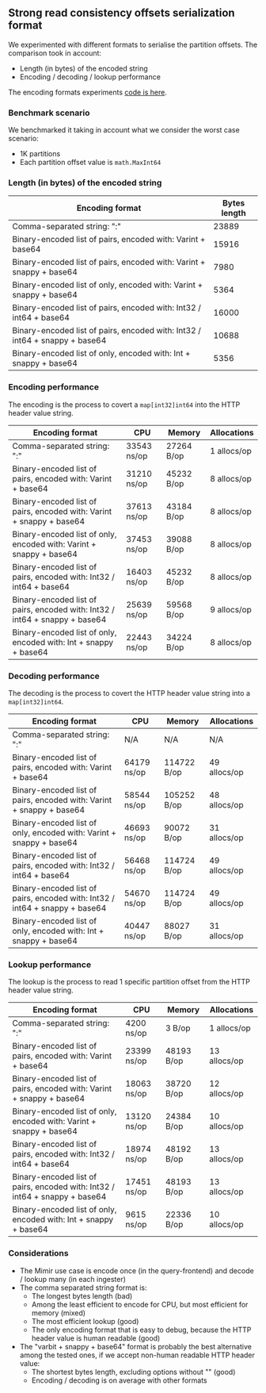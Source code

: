 ## Strong read consistency offsets serialization format

We experimented with different formats to serialise the partition offsets. The comparison took in account:

- Length (in bytes) of the encoded string
- Encoding / decoding / lookup performance

The encoding formats experiments [code is here](https://gist.github.com/pracucci/c682cf45967a2473b14058630912f381).

### Benchmark scenario

We benchmarked it taking in account what we consider the worst case scenario:

- 1K partitions
- Each partition offset value is `math.MaxInt64`

### Length (in bytes) of the encoded string

| Encoding format                                                                                           | Bytes length |
| --------------------------------------------------------------------------------------------------------- | ------------ |
| Comma-separated string: "<partition id>:<offset id>"                                                      | 23889        |
| Binary-encoded list of <partition id> <offset id> pairs, encoded with: Varint + base64                    | 15916        |
| Binary-encoded list of <partition id> <offset id> pairs, encoded with: Varint + snappy + base64           | 7980         |
| Binary-encoded list of <offset id> only, encoded with: Varint + snappy + base64                           | 5364         |
| Binary-encoded list of <partition id> <offset id> pairs, encoded with: Int32 / int64 + base64             | 16000        |
| Binary-encoded list of <partition id> <offset id> pairs, encoded with: Int32 / int64 + snappy + base64    | 10688        |
| Binary-encoded list of <offset id> only, encoded with: Int + snappy + base64                              | 5356         |

### Encoding performance

The encoding is the process to covert a `map[int32]int64` into the HTTP header value string.

| Encoding format                                                                                           | CPU         | Memory     | Allocations |
| --------------------------------------------------------------------------------------------------------- | ----------- | ---------- | ----------- |
| Comma-separated string: "<partition id>:<offset id>"                                                      | 33543 ns/op | 27264 B/op | 1 allocs/op |
| Binary-encoded list of <partition id> <offset id> pairs, encoded with: Varint + base64                    | 31210 ns/op | 45232 B/op | 8 allocs/op |
| Binary-encoded list of <partition id> <offset id> pairs, encoded with: Varint + snappy + base64           | 37613 ns/op | 43184 B/op | 8 allocs/op |
| Binary-encoded list of <offset id> only, encoded with: Varint + snappy + base64                           | 37453 ns/op | 39088 B/op | 8 allocs/op |
| Binary-encoded list of <partition id> <offset id> pairs, encoded with: Int32 / int64 + base64             | 16403 ns/op | 45232 B/op | 8 allocs/op |
| Binary-encoded list of <partition id> <offset id> pairs, encoded with: Int32 / int64 + snappy + base64    | 25639 ns/op | 59568 B/op | 9 allocs/op |
| Binary-encoded list of <offset id> only, encoded with: Int + snappy + base64                              | 22443 ns/op | 34224 B/op | 8 allocs/op |

### Decoding performance

The decoding is the process to covert the HTTP header value string into a `map[int32]int64`.

| Encoding format                                                                                           | CPU         | Memory      | Allocations  |
| --------------------------------------------------------------------------------------------------------- | ----------- | ----------- | ------------ |
| Comma-separated string: "<partition id>:<offset id>"                                                      | N/A         | N/A         | N/A          |
| Binary-encoded list of <partition id> <offset id> pairs, encoded with: Varint + base64                    | 64179 ns/op | 114722 B/op | 49 allocs/op |
| Binary-encoded list of <partition id> <offset id> pairs, encoded with: Varint + snappy + base64           | 58544 ns/op | 105252 B/op | 48 allocs/op |
| Binary-encoded list of <offset id> only, encoded with: Varint + snappy + base64                           | 46693 ns/op | 90072 B/op  | 31 allocs/op |
| Binary-encoded list of <partition id> <offset id> pairs, encoded with: Int32 / int64 + base64             | 56468 ns/op | 114724 B/op | 49 allocs/op |
| Binary-encoded list of <partition id> <offset id> pairs, encoded with: Int32 / int64 + snappy + base64    | 54670 ns/op | 114724 B/op | 49 allocs/op |
| Binary-encoded list of <offset id> only, encoded with: Int + snappy + base64                              | 40447 ns/op | 88027 B/op  | 31 allocs/op |

### Lookup performance

The lookup is the process to read 1 specific partition offset from the HTTP header value string.

| Encoding format                                                                                           | CPU         | Memory      | Allocations  |
| --------------------------------------------------------------------------------------------------------- | ----------- | ----------- | ------------ |
| Comma-separated string: "<partition id>:<offset id>"                                                      | 4200 ns/op  | 3 B/op      | 1 allocs/op  |
| Binary-encoded list of <partition id> <offset id> pairs, encoded with: Varint + base64                    | 23399 ns/op | 48193 B/op  | 13 allocs/op |
| Binary-encoded list of <partition id> <offset id> pairs, encoded with: Varint + snappy + base64           | 18063 ns/op | 38720 B/op  | 12 allocs/op |
| Binary-encoded list of <offset id> only, encoded with: Varint + snappy + base64                           | 13120 ns/op | 24384 B/op  | 10 allocs/op |
| Binary-encoded list of <partition id> <offset id> pairs, encoded with: Int32 / int64 + base64             | 18974 ns/op | 48192 B/op  | 13 allocs/op |
| Binary-encoded list of <partition id> <offset id> pairs, encoded with: Int32 / int64 + snappy + base64    | 17451 ns/op | 48193 B/op  | 13 allocs/op |
| Binary-encoded list of <offset id> only, encoded with: Int + snappy + base64                              | 9615 ns/op  | 22336 B/op  | 10 allocs/op |

### Considerations

- The Mimir use case is encode once (in the query-frontend) and decode / lookup many (in each ingester)
- The comma separated string format is:
  - The longest bytes length (bad)
  - Among the least efficient to encode for CPU, but most efficient for memory (mixed)
  - The most efficient lookup (good)
  - The only encoding format that is easy to debug, because the HTTP header value is human readable (good)
- The "varbit + snappy + base64" format is probably the best alternative among the tested ones, if we accept non-human readable HTTP header value:
  - The shortest bytes length, excluding options without "<partition ID>" (good)
  - Encoding / decoding is on average with other formats
